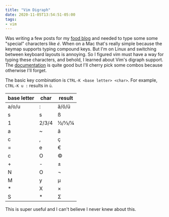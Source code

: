 ```yaml
---
title: "Vim Digraph"
date: 2020-11-05T13:54:51-05:00
tags:
- vim
---
```


Was writing a few posts for my [food blog](http://food.hannah-and-jakob.ca) and needed to type some some "special" characters like _é_. When on a Mac that's really simple because the keymap supports typing compound keys. But I'm on Linux and switching between keyboard layouts is annoying. So I figured vim must have a way for typing these characters, and behold, I learned about Vim's digraph support. The [documentation](https://vimhelp.org/digraph.txt.html#digraph.txt) is quite good but I'll cherry pick some combos because otherwise I'll forget.

The basic key combination is `CTRL-K <base letter> <char>`.
For example, `CTRL-K u :` results in `ü`.


| base letter | char | result |
| ----------- | ---- | ------ |
| a/o/u       | :    | ä/ö/ü  |
| s           | s    | ß      |
| 1           | 2/3/4| ½/⅓/¼  |
| a           | ~    | ã      |
| c           | ,    | ç      |
| =           | e    | €      |
| c           | O    | ©      |
| +           | -    | ±      |
| N           | O    | ¬      |
| M           | y    | µ      |
| *           | X    | ×      |
| S           | *    | Σ      |

This is super useful and I can't believe I never knew about this.



